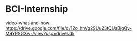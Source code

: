 # BCI-Internship

video-what-and-how: https://drive.google.com/file/d/12o_hnVg29Uu23tQUaBjqQy-M9YPSGXw-/view?usp=drivesdk
